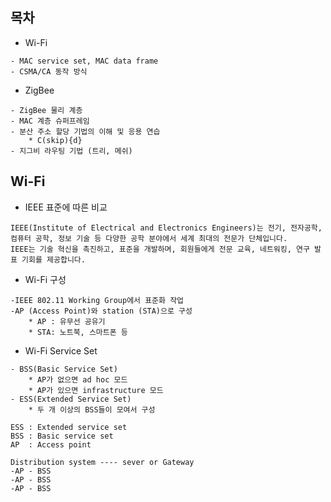## 목차
  - Wi-Fi
```
- MAC service set, MAC data frame
- CSMA/CA 동작 방식
```
  - ZigBee
```
- ZigBee 물리 계층
- MAC 계층 슈퍼프레임
- 분산 주소 할당 기법의 이해 및 응용 연습
    * C(skip){d}
- 지그비 라우팅 기법 (트리, 메쉬)
```

## Wi-Fi
  - IEEE 표준에 따른 비교
```
IEEE(Institute of Electrical and Electronics Engineers)는 전기, 전자공학, 컴퓨터 공학, 정보 기술 등 다양한 공학 분야에서 세계 최대의 전문가 단체입니다.
IEEE는 기술 혁신을 촉진하고, 표준을 개발하며, 회원들에게 전문 교육, 네트워킹, 연구 발표 기회를 제공합니다.
```
  - Wi-Fi 구성
```
-IEEE 802.11 Working Group에서 표준화 작업
-AP (Access Point)와 station (STA)으로 구성
    * AP : 유무선 공유기
    * STA: 노트북, 스마트폰 등
```
- Wi-Fi Service Set
```
- BSS(Basic Service Set)
    * AP가 없으면 ad hoc 모드
    * AP가 있으면 infrastructure 모드
- ESS(Extended Service Set)
    * 두 개 이상의 BSS들이 모여서 구성

ESS : Extended service set
BSS : Basic service set
AP  : Access point

Distribution system ---- sever or Gateway
-AP - BSS 
-AP - BSS 
-AP - BSS 
```
